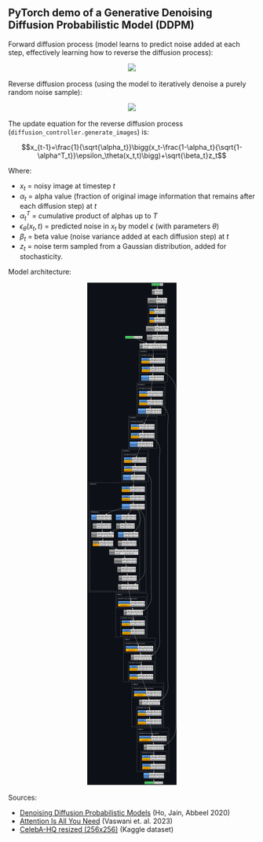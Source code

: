 ## PyTorch demo of a Generative Denoising Diffusion Probabilistic Model (DDPM)

Forward diffusion process (model learns to predict noise added at each step, effectively learning how to reverse the diffusion process):

<p align="center">
	<img src="images/forward_process.webp"/>
</p>

Reverse diffusion process (using the model to iteratively denoise a purely random noise sample):

<p align="center">
	<img src="images/reverse_process.webp"/>
</p>

The update equation for the reverse diffusion process (`diffusion_controller.generate_images`) is:

$$x_{t-1}=\frac{1}{\sqrt{\alpha_t}}\bigg(x_t-\frac{1-\alpha_t}{\sqrt{1-\alpha^T_t}}\epsilon_\theta(x_t,t)\bigg)+\sqrt{\beta_t}z_t$$

Where:
- $x_t$ = noisy image at timestep $t$
- $\alpha_t$ = alpha value (fraction of original image information that remains after each diffusion step) at $t$
- $\alpha^T_t$ = cumulative product of alphas up to $T$
- $\epsilon_\theta(x_t,t)$ = predicted noise in $x_t$ by model $\epsilon$ (with parameters $\theta$)
- $\beta_t$ = beta value (noise variance added at each diffusion step) at $t$
- $z_t$ = noise term sampled from a Gaussian distribution, added for stochasticity.

Model architecture:

<p align="center">
	<img src="images/model_architecture.png"/>
</p>

Sources:
- [Denoising Diffusion Probabilistic Models](https://arxiv.org/pdf/2006.11239) (Ho, Jain, Abbeel 2020)
- [Attention Is All You Need](https://arxiv.org/pdf/1706.03762) (Vaswani et. al. 2023)
- [CelebA-HQ resized (256x256)](https://www.kaggle.com/datasets/badasstechie/celebahq-resized-256x256) (Kaggle dataset)

